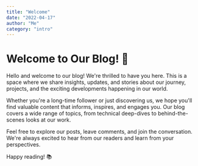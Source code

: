 ```yaml
---
title: "Welcome"
date: "2022-04-17"
author: "Me"
category: "intro"
---
```

# Welcome to Our Blog! 👋

Hello and welcome to our blog! We're thrilled to have you here. This is a space where we share insights, updates, and stories about our journey, projects, and the exciting developments happening in our world.

Whether you're a long-time follower or just discovering us, we hope you'll find valuable content that informs, inspires, and engages you. Our blog covers a wide range of topics, from technical deep-dives to behind-the-scenes looks at our work.

Feel free to explore our posts, leave comments, and join the conversation. We're always excited to hear from our readers and learn from your perspectives.

Happy reading! 📚 